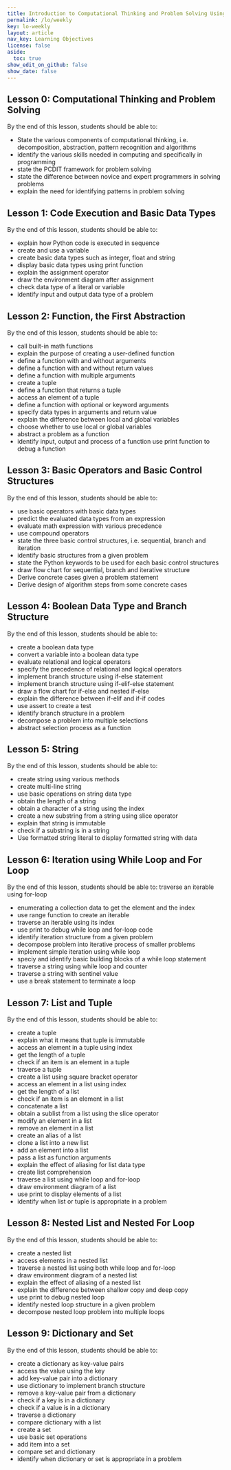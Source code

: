 ```yaml
---
title: Introduction to Computational Thinking and Problem Solving Using Python - Learning Objectives
permalink: /lo/weekly
key: lo-weekly
layout: article
nav_key: Learning Objectives
license: false
aside:
  toc: true
show_edit_on_github: false
show_date: false
---
```

## Lesson 0: Computational Thinking and Problem Solving 

By the end of this lesson, students should be able to:
* State the various components of computational thinking, i.e. decomposition, abstraction, pattern recognition and algorithms
* identify the various skills needed in computing and specifically in programming
* state the PCDIT framework for problem solving
* state the difference between novice and expert programmers in solving problems
* explain the need for identifying patterns in problem solving

## Lesson 1: Code Execution and Basic Data Types
By the end of this lesson, students should be able to:

* explain how Python code is executed in sequence
* create and use a variable
* create basic data types such as integer, float and string 
* display basic data types using print function
* explain the assignment operator
* draw the environment diagram after assignment
* check data type of a literal or variable
* identify input and output data type of a problem

## Lesson 2: Function, the First Abstraction
By the end of this lesson, students should be able to:

* call built-in math functions
* explain the purpose of creating a user-defined function
* define a function with and without arguments
* define a function with and without return values
* define a function with multiple arguments 
* create a tuple 
* define a function that returns a tuple
* access an element of a tuple
* define a function with optional or keyword arguments
* specify data types in arguments and return value
* explain the difference between local and global variables
* choose whether to use local or global variables
* abstract a problem as a function
* identify input, output and process of a function
 use print function to debug a function

## Lesson 3: Basic Operators and Basic Control Structures
By the end of this lesson, students should be able to:
* use basic operators with basic data types
* predict the evaluated data types from an expression
* evaluate math expression with various precedence
* use compound operators
* state the three basic control structures, i.e. sequential, branch and iteration
* identify basic structures from a given problem
* state the Python keywords to be used for each basic control structures
* draw flow chart for sequential, branch and iterative structure
* Derive concrete cases given a problem statement
* Derive design of algorithm steps from some concrete cases

## Lesson 4: Boolean Data Type and Branch Structure

By the end of this lesson, students should be able to:
* create a boolean data type
* convert a variable into a boolean data type
* evaluate relational and logical operators
* specify the precedence of relational and logical operators
* implement branch structure using if-else statement
* implement branch structure using if-elif-else statement
* draw a flow chart for if-else and nested if-else
* explain the difference between if-elif and if-if codes
* use assert to create a test
* identify branch structure in a problem
* decompose a problem into multiple selections
* abstract selection process as a function

## Lesson 5: String

By the end of this lesson, students should be able to:
* create string using various methods
* create multi-line string
* use basic operations on string data type
* obtain the length of a string
* obtain a character of a string using the index
* create a new substring from a string using slice operator
* explain that string is immutable
* check if a substring is in a string
* Use formatted string literal to display formatted string with data

## Lesson 6: Iteration using While Loop and For Loop

By the end of this lesson, students should be able to:
 traverse an iterable using for-loop 
* enumerating a collection data to get the element and the index
* use range function to create an iterable
* traverse an iterable using its index
* use print to debug while loop and for-loop code
* identify iteration structure from a given problem
* decompose problem into iterative process of smaller problems
* implement simple iteration using while loop
* speciy and identify basic building blocks of a while loop statement
* traverse a string using while loop and counter
* traverse a string with sentinel value
* use a break statement to terminate a loop

## Lesson 7: List and Tuple

By the end of this lesson, students should be able to:
* create a tuple
* explain what it means that tuple is immutable
* access an element in a tuple using index
* get the length of a tuple
* check if an item is an element in a tuple
* traverse a tuple
* create a list using square bracket operator
* access an element in a list using index
* get the length of a list
* check if an item is an element in a list
* concatenate a list
* obtain a sublist from a list using the slice operator
* modify an element in a list
* remove an element in a list
* create an alias of a list
* clone a list into a new list
* add an element into a list
* pass a list as function arguments
* explain the effect of aliasing for list data type
* create list comprehension
* traverse a list using while loop and for-loop
* draw environment diagram of a list
* use print to display elements of a list
* identify when list or tuple is appropriate in a problem

## Lesson 8: Nested List and Nested For Loop

By the end of this lesson, students should be able to:
* create a nested list
* access elements in a nested list
* traverse a nested list using both while loop and for-loop
* draw environment diagram of a nested list
* explain the effect of aliasing of a nested list
* explain the difference between shallow copy and deep copy
* use print to debug nested loop
* identify nested loop structure in a given problem
* decompose nested loop problem into multiple loops


## Lesson 9: Dictionary and Set

By the end of this lesson, students should be able to:
* create a dictionary as key-value pairs
* access the value using the key
* add key-value pair into a dictionary
* use dictionary to implement branch structure
* remove a key-value pair from a dictionary
* check if a key is in a dictionary
* check if a value is in a dictionary
* traverse a dictionary 
* compare dictionary with a list
* create a set
* use basic set operations
* add item into a set
* compare set and dictionary
* identify when dictionary or set is appropriate in a problem

